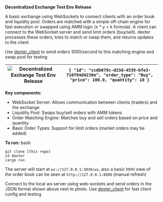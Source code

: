 **Decentralized Exchange Test Env Release**

A basic exchange using WebSockets to connect clients with an order book and liquidity pool. Orders are matched with a simple off-chain engine for fast execution or swapped using AMM logic (x * y = k formula). A client can connect to the WebSocket server and send limit orders (buy/sell). dexter processes these orders, tries to match or swap them, and returns updates to the client

Use [dexter_client](https://github.com/halfbeep/dexter_client/blob/master/src/main.rs) to send orders 1000/second to this matching engine and swap pool for testing


![Decentralized Exchange Test Env Release ](https://pyxis.nymag.com/v1/imgs/715/9c7/86d1c07e8f6026d507e365bbafcd606ad9-23-dexter-1.rsquare.w400.jpg)|`{ "id": "ccdb079c-d33d-4539-bfe3-710f84d4230e", "order_type": "Buy", "price": 100.0, "quantity": 10 }`|
|--|--|

**Key components:**
- WebSocket Server: Allows communication between clients (traders) and the exchange
- Liquidity Pool: Swaps buy/sell orders with AMM tokens
- Order Matching Engine: Matches buy and sell orders based on price and quantity
- Basic Order Types: Support for limit orders (market orders may be added)

**To run:**
	bash
	
    git clone [this repo]
    cd dexter
    cargo run

The server will start at `ws://127.0.0.1:3030/ws`, also a basic html view of the order book can be seen at `http://127.0.0.1:8080`  (manual refresh)

Connect to the local ws server using web-sockets and send orders in the JSON format shown above next to photo. Use [dexter_client](https://github.com/halfbeep/dexter_client/blob/master/src/main.rs) for fast client config and testing
